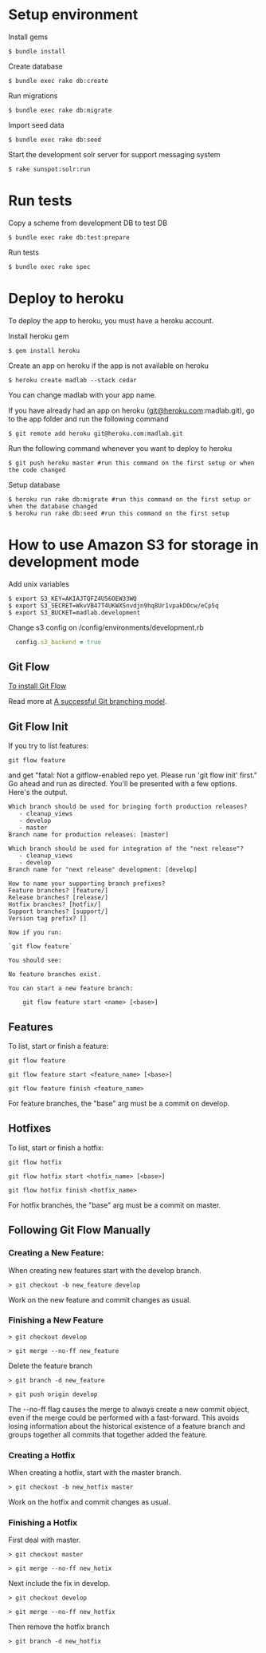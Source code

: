 Setup environment
==================

Install gems

````
$ bundle install
````

Create database

````
$ bundle exec rake db:create
````

Run migrations

````
$ bundle exec rake db:migrate
````

Import seed data

````
$ bundle exec rake db:seed
````

Start the development solr server for support messaging system

````
$ rake sunspot:solr:run
````

Run tests
===========

Copy a scheme from development DB to test DB

````
$ bundle exec rake db:test:prepare
````

Run tests

````
$ bundle exec rake spec
````

Deploy to heroku
==================
To deploy the app to heroku, you must have a heroku account.

Install heroku gem

````
$ gem install heroku
````

Create an app on heroku if the app is not available on heroku

````
$ heroku create madlab --stack cedar
````
You can change madlab with your app name.

If you have already had an app on heroku (git@heroku.com:madlab.git), go to the app folder and run the following command

````
$ git remote add heroku git@heroku.com:madlab.git
````

Run the following command whenever you want to deploy to heroku

````
$ git push heroku master #run this command on the first setup or when the code changed
````

Setup database

````
$ heroku run rake db:migrate #run this command on the first setup or when the database changed
$ heroku run rake db:seed #run this command on the first setup
````

How to use Amazon S3 for storage in development mode
==================

Add unix variables

````
$ export S3_KEY=AKIAJTQFZ4U56OEW33WQ
$ export S3_SECRET=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
$ export S3_BUCKET=madlab.development
````

Change s3 config on /config/environments/development.rb

````ruby
  config.s3_backend = true
````

## Git Flow

[To install Git Flow](https://github.com/nvie/gitflow)

Read more at [A successful Git branching model](http://nvie.com/posts/a-successful-git-branching-model/). 

## Git Flow Init

If you try to list features:

`git flow feature` 

and get "fatal: Not a gitflow-enabled repo yet. Please run 'git flow init' first." 
Go ahead and run as directed. You'll be presented with a few options. Here's the output.

    Which branch should be used for bringing forth production releases?
       - cleanup_views
       - develop
       - master
    Branch name for production releases: [master] 

    Which branch should be used for integration of the "next release"?
       - cleanup_views
       - develop
    Branch name for "next release" development: [develop] 

    How to name your supporting branch prefixes?
    Feature branches? [feature/] 
    Release branches? [release/] 
    Hotfix branches? [hotfix/] 
    Support branches? [support/] 
    Version tag prefix? [] 

    Now if you run:
 
    `git flow feature`

    You should see: 

    No feature branches exist.

    You can start a new feature branch:

        git flow feature start <name> [<base>]

## Features

To list, start or finish a feature:

`git flow feature`

`git flow feature start <feature_name> [<base>]`

`git flow feature finish <feature_name>`

For feature branches, the "base" arg must be a commit on develop.

## Hotfixes

To list, start or finish a hotfix:

`git flow hotfix`

`git flow hotfix start <hotfix_name> [<base>]`
  
`git flow hotfix finish <hotfix_name>`

For hotfix branches, the "base" arg must be a commit on master.

## Following Git Flow Manually

### Creating a New Feature:

When creating new features start with the develop branch.

`> git checkout -b new_feature develop`

Work on the new feature and commit changes as usual.

### Finishing a New Feature

`> git checkout develop`

`> git merge --no-ff new_feature`

Delete the feature branch

`> git branch -d new_feature`

`> git push origin develop`

The --no-ff flag causes the merge to always create a new commit object, even if the merge could be performed with a fast-forward. This avoids losing information about the historical existence of a feature branch and groups together all commits that together added the feature.

### Creating a Hotfix

When creating a hotfix, start with the master branch.

`> git checkout -b new_hotfix master`

Work on the hotfix and commit changes as usual.

### Finishing a Hotfix

First deal with master.

`> git checkout master`

`> git merge --no-ff new_hotix`

Next include the fix in develop.

`> git checkout develop`

`> git merge --no-ff new_hotfix`

Then remove the hotfix branch

`> git branch -d new_hotfix`
